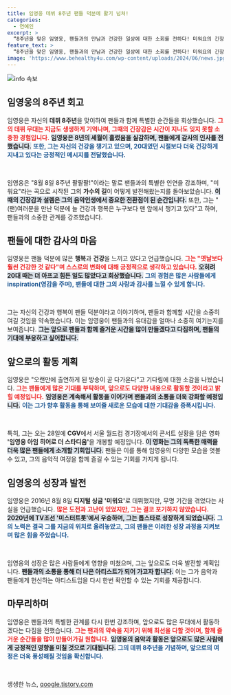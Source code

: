 ```yaml
---
title: 임영웅 데뷔 8주년 팬들 덕분에 활기 넘쳐!
categories:
  - 연예인
excerpt: >
  “8주년을 맞은 임영웅, 팬들과의 만남과 건강한 일상에 대한 소회를 전하다! 미워요의 긴장감과 함께한 시간, 곧 다가올 방송 활동에 대한 기대감까지 놓치지 마세요!”
feature_text: >
  “8주년을 맞은 임영웅, 팬들과의 만남과 건강한 일상에 대한 소회를 전하다! 미워요의 긴장감과 함께한 시간, 곧 다가올 방송 활동에 대한 기대감까지 놓치지 마세요!”
image: 'https://www.behealthy4u.com/wp-content/uploads/2024/06/news.jpg'
---
```


<p><img src="https://www.behealthy4u.com/wp-content/uploads/2024/06/news.jpg" alt="info 속보" /></p>

<h2 data-ke-size="size26">임영웅의 8주년 회고</h2>

<p>임영웅은 자신의 <strong>데뷔 8주년</strong>을 맞이하여 팬들과 함께 특별한 순간들을 회상했습니다. <b><span style="color: #ee2323;">그의 데뷔 무대는 지금도 생생하게 기억나며, 그때의 긴장감은 시간이 지나도 잊지 못할 소중한 경험입니다.</span></b> <b><span style="background-color: #21538527;">임영웅은 8년의 세월이 흘렀음을 실감하며, 팬들에게 감사의 인사를 전했습니다.</span></b> <b><span style="color: #1a5490;">또한, 그는 자신의 건강을 챙기고 있으며, 20대였던 시절보다 더욱 건강하게 지내고 있다는 긍정적인 메시지를 전달했습니다.</span></b></p>

<p data-ke-size="size16">&nbsp;</p>

<p>임영웅은 "8월 8일 8주년 팔팔팔!"이라는 말로 팬들과의 특별한 인연을 강조하며, "미워요"라는 곡으로 시작된 그의 <strong>가수의 길</strong>이 어떻게 발전해왔는지를 돌아보았습니다. <b><span style="background-color: #21538527;">이때의 긴장감과 설렘은 그의 음악인생에서 중요한 전환점이 된 순간입니다.</span></b> 또한, 그는 "(팬)여러분을 만난 덕분에 늘 건강과 행복은 누구보다 맨 앞에서 챙기고 있다"고 하며, 팬들과의 소중한 관계를 강조했습니다.</p>

<h2 data-ke-size="size26">팬들에 대한 감사의 마음</h2>

<p>임영웅은 팬들 덕분에 많은 <strong>행복</strong>과 <strong>건강</strong>을 느끼고 있다고 언급했습니다. <b><span style="color: #ee2323;">그는 "옛날보다 훨씬 건강한 것 같다"며 스스로의 변화에 대해 긍정적으로 생각하고 있습니다.</span></b> <b><span style="background-color: #21538527;">오히려 20대 때는 더 아프고 힘든 일도 많았다고 회상했습니다.</span></b> <b><span style="color: #1a5490;">그의 경험은 많은 사람들에게 inspiration(영감을 주며), 팬들에 대한 그의 사랑과 감사를 느낄 수 있게 합니다.</span></b></p>

<p data-ke-size="size16">&nbsp;</p>

<p>그는 자신의 건강과 행복이 팬들 덕분이라고 이야기하며, 팬들과 함께할 시간을 소중히 여길 것임을 약속했습니다. 이는 임영웅이 팬들과의 유대감을 얼마나 소중히 여기는지를 보여줍니다. <b><span style="background-color: #21538527;">그는 앞으로 팬들과 함께 즐거운 시간을 많이 만들겠다고 다짐하며, 팬들의 기대에 부응하고 싶어합니다.</span></b> </p>

<h2 data-ke-size="size26">앞으로의 활동 계획</h2>

<p>임영웅은 "오랜만에 출연하게 된 방송이 곧 다가온다"고 기다림에 대한 소감을 나눴습니다. <b><span style="color: #ee2323;">그는 팬들에게 많은 기대를 부탁하며, 앞으로도 다양한 내용으로 활동할 것이라고 밝힐 예정입니다.</span></b> <b><span style="background-color: #21538527;">임영웅은 계속해서 활동을 이어가며 팬들과의 소통을 더욱 강화할 예정입니다.</span></b> <b><span style="color: #1a5490;">이는 그가 향후 활동을 통해 보여줄 새로운 모습에 대한 기대감을 증폭시킵니다.</span></b></p>

<p data-ke-size="size16">&nbsp;</p>

<p>특히, 그는 오는 28일에 <strong>CGV</strong>에서 서울 월드컵 경기장에서의 콘서트 실황을 담은 영화 <strong>'임영웅 아임 히어로 더 스타디움'</strong>을 개봉할 예정입니다. <b><span style="background-color: #21538527;">이 영화는 그의 독특한 매력을 더욱 많은 팬들에게 소개할 기회입니다.</span></b> 팬들은 이를 통해 임영웅의 다양한 모습을 엿볼 수 있고, 그의 음악적 여정을 함께 즐길 수 있는 기회를 가지게 됩니다.</p>

<h2 data-ke-size="size26">임영웅의 성장과 발전</h2>

<p>임영웅은 2016년 8월 8일 <strong>디지털 싱글 '미워요'</strong>로 데뷔했지만, 무명 기간을 겪었다는 사실을 언급했습니다. <b><span style="color: #ee2323;">많은 도전과 고난이 있었지만, 그는 결코 포기하지 않았습니다.</span></b> <b><span style="background-color: #21538527;">2020년에 TV조선 <strong>'미스터트롯</strong>'에서 우승하며, 그는 톱스타로 성장하게 되었습니다.</span></b> <b><span style="color: #1a5490;">그의 노력은 결국 그를 지금의 위치로 올려놓았고, 그의 팬들은 이러한 성장 과정을 지켜보며 많은 힘을 주었습니다.</span></b></p>

<p data-ke-size="size16">&nbsp;</p>

<p>임영웅의 성장은 많은 사람들에게 영향을 미쳤으며, 그는 앞으로도 더욱 발전할 계획입니다. <b><span style="background-color: #21538527;">팬들과의 소통을 통해 더 나은 아티스트가 되어 가고자 합니다.</span></b> 이는 그가 음악과 팬들에게 헌신하는 아티스트임을 다시 한번 확인할 수 있는 기회를 제공합니다.</p>

<h2 data-ke-size="size26">마무리하며</h2>

<p>임영웅은 팬들과의 특별한 관계를 다시 한번 강조하며, 앞으로도 많은 무대에서 활동하겠다는 다짐을 전했습니다. <b><span style="color: #ee2323;">그는 팬과의 약속을 지키기 위해 최선을 다할 것이며, 함께 즐거운 순간들을 많이 만들어가길 원합니다.</span></b> <b><span style="background-color: #21538527;">임영웅의 음악과 활동은 앞으로도 많은 사람에게 긍정적인 영향을 미칠 것으로 기대됩니다.</span></b> <b><span style="color: #1a5490;">그의 데뷔 8주년을 기념하며, 앞으로의 여정은 더욱 풍성해질 것임을 확신합니다.</span></b></p>

<p data-ke-size="size16">&nbsp;</p>
생생한 뉴스, <a href="https://qoogle.tistory.com" rel="dofollow">qoogle.tistory.com</a>


